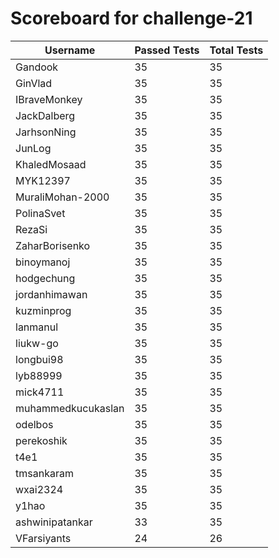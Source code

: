 # Scoreboard for challenge-21
| Username   | Passed Tests | Total Tests |
|------------|--------------|-------------|
| Gandook | 35 | 35 |
| GinVlad | 35 | 35 |
| IBraveMonkey | 35 | 35 |
| JackDalberg | 35 | 35 |
| JarhsonNing | 35 | 35 |
| JunLog | 35 | 35 |
| KhaledMosaad | 35 | 35 |
| MYK12397 | 35 | 35 |
| MuraliMohan-2000 | 35 | 35 |
| PolinaSvet | 35 | 35 |
| RezaSi | 35 | 35 |
| ZaharBorisenko | 35 | 35 |
| binoymanoj | 35 | 35 |
| hodgechung | 35 | 35 |
| jordanhimawan | 35 | 35 |
| kuzminprog | 35 | 35 |
| lanmanul | 35 | 35 |
| liukw-go | 35 | 35 |
| longbui98 | 35 | 35 |
| lyb88999 | 35 | 35 |
| mick4711 | 35 | 35 |
| muhammedkucukaslan | 35 | 35 |
| odelbos | 35 | 35 |
| perekoshik | 35 | 35 |
| t4e1 | 35 | 35 |
| tmsankaram | 35 | 35 |
| wxai2324 | 35 | 35 |
| y1hao | 35 | 35 |
| ashwinipatankar | 33 | 35 |
| VFarsiyants | 24 | 26 |
